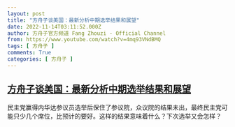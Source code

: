 ```yaml
---
layout: post
title: "方舟子谈美国：最新分析中期选举结果和展望"
date: 2022-11-14T03:11:52.000Z
author: 方舟子官方频道 Fang Zhouzi - Official Channel
from: https://www.youtube.com/watch?v=4mq93VNdBMQ
tags: [ 方舟子 ]
comments: True
categories: [ 方舟子 ]
---
```

<!--1668395512000-->
[方舟子谈美国：最新分析中期选举结果和展望](https://www.youtube.com/watch?v=4mq93VNdBMQ)
------

<div>
民主党赢得内华达参议员选举后保住了参议院，众议院的结果未出，最终民主党可能只少几个席位，比预计的要好。这样的结果意味着什么？下次选举又会怎样？
</div>
